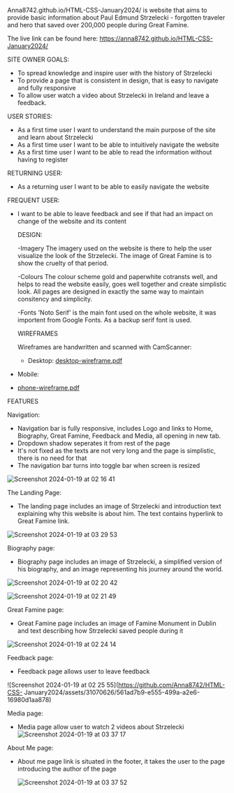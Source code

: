 Anna8742.github.io/HTML-CSS-January2024/  is website that aims to provide basic information about Paul Edmund Strzelecki - forgotten traveler and hero that saved over 200,000 people during Great Famine. 

The live link can be found here: 
https://anna8742.github.io/HTML-CSS-January2024/

SITE OWNER GOALS:

- To spread knowledge and inspire user with the history of Strzelecki
- To provide a page that is consistent in design, that is easy to navigate and fully responsive
- To allow user watch a video about Strzelecki in Ireland and leave a feedback.

  
USER STORIES:

- As a first time user I want to understand the main purpose of the site and learn about Strzelecki
- As a first time user I want to be able to intuitively navigate the website
- As a first time user I want to be able to read the information without having to register

RETURNING USER:

- As a returning user I want to be able to easily navigate the website

FREQUENT USER:

- I want to be able to leave feedback and see if that had an impact on change of the website and its content

  DESIGN:

  -Imagery
  The imagery used on the website is there to help the user visualize the look of the Strzelecki. The   image of Great Famine is to show the cruelty of that period.

  -Colours
  The colour scheme gold and paperwhite cotransts well, and helps to read the website easily, goes well together and create simplistic look. All pages are designed in exactly the same way to maintain consitency and simplicity. 
 
    -Fonts
  'Noto Serif' is the main font used on the whole website, it was importent from Google Fonts. As a backup serif font  is used.

  WIREFRAMES

  Wireframes are handwritten and scanned with CamScanner:

  - Desktop:
[desktop-wireframe.pdf](https://github.com/Anna8742/HTML-CSS-January2024/files/13983807/desktop-wireframe.pdf)

- Mobile:
- [phone-wireframe.pdf](https://github.com/Anna8742/HTML-CSS-January2024/files/13983811/phone-wireframe.pdf)

FEATURES

Navigation:
- Navigation bar is fully responsive, includes  Logo and links to Home, Biography, Great Famine, Feedback and Media, all opening in new tab.
- Dropdown shadow seperates it from rest of the page
- It's not fixed as the texts are not very long and the page is simplistic, there is no need for that
- The navigation bar turns into toggle bar when screen is resized


![Screenshot 2024-01-19 at 02 16 41](https://github.com/Anna8742/HTML-CSS-January2024/assets/31070626/61e3642e-7d5f-4d38-897e-07aef13211f3)

The Landing Page:
- The landing page includes an image of Strzelecki and introduction text explaining why this website is about him. The text contains hyperlink to Great Famine link.
  
![Screenshot 2024-01-19 at 03 29 53](https://github.com/Anna8742/HTML-CSS-January2024/assets/31070626/36bc574f-127a-4b7b-9eca-9880bd674a6b)

Biography page:
- Biography page includes an image of Strzelecki, a simplified version of his biography, and an image representing his journey around the world.
  


![Screenshot 2024-01-19 at 02 20 42](https://github.com/Anna8742/HTML-CSS-January2024/assets/31070626/96960ccf-5c55-4f24-99d0-33fffb314fa4)


  
  ![Screenshot 2024-01-19 at 02 21 49](https://github.com/Anna8742/HTML-CSS-January2024/assets/31070626/6be2a383-300c-47ca-a75b-492602632f0e)

  Great Famine page:
  - Great Famine page includes an image of Famine Monument in Dublin and text describing how Strzelecki saved people during it

![Screenshot 2024-01-19 at 02 24 14](https://github.com/Anna8742/HTML-CSS-January2024/assets/31070626/89420a7c-4b99-40f1-aa8b-4d41fba82ea9)

Feedback page: 
- Feedback page allows user to leave feedback

![Screenshot 2024-01-19 at 02 25 55](https://github.com/Anna8742/HTML-CSS-
January2024/assets/31070626/561ad7b9-e555-499a-a2e6-16980d1aa878)

Media page:
- Media page allow user to watch 2 videos about Strzelecki
  ![Screenshot 2024-01-19 at 03 37 17](https://github.com/Anna8742/HTML-CSS-January2024/assets/31070626/588c0de1-b6ac-47d0-9019-f27559a97042)



About Me page:

- About me page link is situated in the footer, it takes the user to the page introducing the author of the page

  ![Screenshot 2024-01-19 at 03 37 52](https://github.com/Anna8742/HTML-CSS-January2024/assets/31070626/77278495-8d58-4759-bdb6-65bb27229aed)

  



    

  
  
 
  

  

  
  
